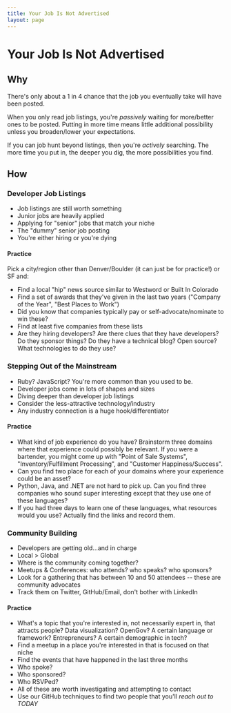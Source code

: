 ```yaml
---
title: Your Job Is Not Advertised
layout: page
---
```


# Your Job Is Not Advertised

## Why

There's only about a 1 in 4 chance that the job you eventually take will have been posted.

When you only read job listings, you're *passively* waiting for more/better ones to be posted. Putting in more time means little additional possibility unless you broaden/lower your expectations.

If you can job hunt beyond listings, then you're *actively* searching. The more time you put in, the deeper you dig, the more possibilities you find.

## How

### Developer Job Listings

* Job listings are still worth something
* Junior jobs are heavily applied
* Applying for "senior" jobs that match your niche
* The "dummy" senior job posting
* You're either hiring or you're dying

#### Practice

Pick a city/region other than Denver/Boulder (it can just be for practice!) or SF and:

* Find a local "hip" news source similar to Westword or Built In Colorado
* Find a set of awards that they've given in the last two years ("Company of the Year", "Best Places to Work")
* Did you know that companies typically pay or self-advocate/nominate to win these?
* Find at least five companies from these lists
* Are they hiring developers? Are there clues that they have developers? Do they sponsor things? Do they have a technical blog? Open source? What technologies to do they use?

### Stepping Out of the Mainstream

* Ruby? JavaScript? You're more common than you used to be.
* Developer jobs come in lots of shapes and sizes
* Diving deeper than developer job listings
* Consider the less-attractive technology/industry
* Any industry connection is a huge hook/differentiator

#### Practice

* What kind of job experience do you have? Brainstorm three domains where that experience could possibly be relevant. If you were a bartender, you might come up with "Point of Sale Systems", "Inventory/Fulfillment Processing", and "Customer Happiness/Success".
* Can you find two place for each of your domains where your experience could be an asset?
* Python, Java, and .NET are not hard to pick up. Can you find three companies who sound super interesting except that they use one of these languages?
* If you had three days to learn one of these languages, what resources would you use? Actually find the links and record them.

### Community Building

* Developers are getting old...and in charge
* Local > Global
* Where is the community coming together?
* Meetups & Conferences: who attends? who speaks? who sponsors?
* Look for a gathering that has between 10 and 50 attendees -- these are community advocates
* Track them on Twitter, GitHub/Email, don't bother with LinkedIn

#### Practice

* What's a topic that you're interested in, not necessarily expert in, that attracts people? Data visualization? OpenGov? A certain language or framework? Entrepreneurs? A certain demographic in tech?
* Find a meetup in a place you're interested in that is focused on that niche
* Find the events that have happened in the last three months
* Who spoke?
* Who sponsored?
* Who RSVPed?
* All of these are worth investigating and attempting to contact
* Use our GitHub techniques to find two people that you'll *reach out to TODAY*
